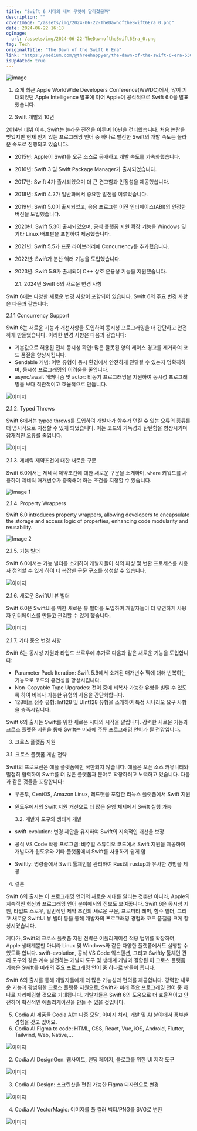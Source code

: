```yaml
---
title: "Swift 6 시대의 새벽 무엇이 달라졌을까"
description: ""
coverImage: "/assets/img/2024-06-22-TheDawnoftheSwift6Era_0.png"
date: 2024-06-22 16:18
ogImage:
  url: /assets/img/2024-06-22-TheDawnoftheSwift6Era_0.png
tag: Tech
originalTitle: "The Dawn of the Swift 6 Era"
link: "https://medium.com/@threehappyer/the-dawn-of-the-swift-6-era-530e5f6523cc"
isUpdated: true
---
```


![image](/assets/img/2024-06-22-TheDawnoftheSwift6Era_0.png)

1. 소개
   최근 Apple WorldWide Developers Conference(WWDC)에서, 많이 기대되었던 Apple Intelligence 발표에 이어 Apple이 공식적으로 Swift 6.0을 발표했습니다.

2. Swift 개발의 10년

2014년 데뷔 이후, Swift는 놀라운 진전을 이루며 10년을 건너왔습니다. 처음 논란을 빚었지만 현재 인기 있는 프로그래밍 언어 중 하나로 발전한 Swift의 개발 속도는 놀라운 속도로 진행되고 있습니다.

<div class="content-ad"></div>

- 2015년: Apple이 Swift를 오픈 소스로 공개하고 개발 속도를 가속화했습니다.
- 2016년: Swift 3 및 Swift Package Manager가 출시되었습니다.
- 2017년: Swift 4가 출시되었으며 더 큰 견고함과 안정성을 제공했씁니다.
- 2018년: Swift 4.2가 일반화에서 중요한 발전을 이루었습니다.
- 2019년: Swift 5.0이 출시되었고, 응용 프로그램 이진 인터페이스(ABI)의 안정한 버전을 도입했습니다.
- 2020년: Swift 5.3이 출시되었으며, 공식 플랫폼 지원 확장 기능을 Windows 및 기타 Linux 배포판을 포함하여 제공했습니다.
- 2021년: Swift 5.5가 표준 라이브러리에 Concurrency를 추가했습니다.
- 2022년: Swift가 분산 액터 기능을 도입했습니다.
- 2023년: Swift 5.9가 출시되어 C++ 상호 운용성 기능을 지원했습니다.

  2.1. 2024년 Swift 6의 새로운 변경 사항

Swift 6에는 다양한 새로운 변경 사항이 포함되어 있습니다. Swift 6의 주요 변경 사항은 다음과 같습니다:

2.1.1 Concurrency Support

<div class="content-ad"></div>

Swift 6는 새로운 기능과 개선사항을 도입하여 동시성 프로그래밍을 더 간단하고 안전하게 만들었습니다. 이러한 변경 사항은 다음과 같습니다:

- 기본값으로 허용된 전체 동시성 확인: 많은 잘못된 양의 레이스 경고를 제거하여 코드 품질을 향상시킵니다.
- Sendable 개념: 어떤 유형이 동시 환경에서 안전하게 전달될 수 있는지 명확히하며, 동시성 프로그래밍의 어려움을 줄입니다.
- async/await 메커니즘 및 actor: 비동기 프로그래밍을 지원하여 동시성 프로그래밍을 보다 직관적이고 효율적으로 만듭니다.

![이미지](/assets/img/2024-06-22-TheDawnoftheSwift6Era_1.png)

2.1.2. Typed Throws

<div class="content-ad"></div>

Swift 6에서는 typed throws를 도입하여 개발자가 함수가 던질 수 있는 오류의 종류를 더 명시적으로 지정할 수 있게 되었습니다. 이는 코드의 가독성과 탄탄함을 향상시키며 잠재적인 오류를 줄입니다.

![이미지](/assets/img/2024-06-22-TheDawnoftheSwift6Era_2.png)

2.1.3. 제네릭 제약조건에 대한 새로운 구문

Swift 6.0에서는 제네릭 제약조건에 대한 새로운 구문을 소개하며, `where` 키워드를 사용하여 제네릭 매개변수가 충족해야 하는 조건을 지정할 수 있습니다.

<div class="content-ad"></div>

![Image 1](/assets/img/2024-06-22-TheDawnoftheSwift6Era_3.png)

2.1.4. Property Wrappers

Swift 6.0 introduces property wrappers, allowing developers to encapsulate the storage and access logic of properties, enhancing code modularity and reusability.

![Image 2](/assets/img/2024-06-22-TheDawnoftheSwift6Era_4.png)

<div class="content-ad"></div>

2.1.5. 기능 빌더

Swift 6.0에서는 기능 빌더를 소개하여 개발자들이 식의 파싱 및 변환 프로세스를 사용자 정의할 수 있게 하여 더 복잡한 구문 구조를 생성할 수 있습니다.

![이미지](/assets/img/2024-06-22-TheDawnoftheSwift6Era_5.png)

2.1.6. 새로운 SwiftUI 뷰 빌더

<div class="content-ad"></div>

Swift 6.0은 SwiftUI를 위한 새로운 뷰 빌더를 도입하여 개발자들이 더 유연하게 사용자 인터페이스를 만들고 관리할 수 있게 했습니다.

![이미지](/assets/img/2024-06-22-TheDawnoftheSwift6Era_6.png)

2.1.7. 기타 중요 변경 사항

Swift 6는 동시성 지원과 타입드 쓰로우에 추가로 다음과 같은 새로운 기능을 도입합니다:

<div class="content-ad"></div>

- Parameter Pack Iteration: Swift 5.9에서 소개된 매개변수 팩에 대해 반복하는 기능으로 코드의 유연성을 향상시킵니다.
- Non-Copyable Type Upgrades: 전이 중에 비복사 가능한 유형을 빌릴 수 있도록 하여 비복사 가능한 유형의 사용을 간단화합니다.
- 128비트 정수 유형: Int128 및 UInt128 유형을 소개하여 특정 시나리오 요구 사항을 충족시킵니다.

Swift 6의 출시는 Swift를 위한 새로운 시대의 시작을 알립니다. 강력한 새로운 기능과 크로스 플랫폼 지원을 통해 Swift는 미래에 주류 프로그래밍 언어가 될 전망입니다.

3. 크로스 플랫폼 지원

3.1. 크로스 플랫폼 개발 전략

<div class="content-ad"></div>

Swift의 프로모션은 애플 플랫폼에만 국한되지 않습니다. 애플은 오픈 소스 커뮤니티와 밀접히 협력하여 Swift를 더 많은 플랫폼과 분야로 확장하려고 노력하고 있습니다. 다음과 같은 것들을 포함합니다:

- 우분투, CentOS, Amazon Linux, 레드햇을 포함한 리눅스 플랫폼에서 Swift 지원
- 윈도우에서의 Swift 지원 개선으로 더 많은 운영 체제에서 Swift 실행 가능

  3.2. 개발자 도구와 생태계 개발

- swift-evolution: 변경 제안을 유지하여 Swift의 지속적인 개선을 보장
- 공식 VS Code 확장 프로그램: 비주얼 스튜디오 코드에서 Swift 지원을 제공하여 개발자가 윈도우와 기타 플랫폼에서 Swift를 사용하기 쉽게 함
- Swiftly: 명령줄에서 Swift 툴체인을 관리하여 Rust의 rustup과 유사한 경험을 제공

<div class="content-ad"></div>

4. 결론

Swift 6의 출시는 이 프로그래밍 언어의 새로운 시대를 알리는 것뿐만 아니라, Apple의 지속적인 혁신과 프로그래밍 언어 분야에서의 진보도 보여줍니다. Swift 6은 동시성 지원, 타입드 스로우, 일반적인 제약 조건의 새로운 구문, 프로퍼티 래퍼, 함수 빌더, 그리고 새로운 SwiftUI 뷰 빌더 등을 통해 개발자의 프로그래밍 경험과 코드 품질을 크게 향상시켰습니다.

게다가, Swift의 크로스 플랫폼 지원 전략은 어플리케이션 적용 범위를 확장하여, Apple 생태계뿐만 아니라 Linux 및 Windows와 같은 다양한 플랫폼에서도 실행할 수 있도록 합니다. swift-evolution, 공식 VS Code 익스텐션, 그리고 Swiftly 툴체인 관리 도구와 같은 계속 발전하는 개발자 도구 및 생태계 개발과 결합된 이 크로스 플랫폼 기능은 Swift를 미래의 주요 프로그래밍 언어 중 하나로 만들어 줍니다.

Swift 6의 출시를 통해 개발자들에게 더 많은 가능성과 편의를 제공합니다. 강력한 새로운 기능과 광범위한 크로스 플랫폼 지원으로, Swift가 미래 주요 프로그래밍 언어 중 하나로 자리매김할 것으로 기대됩니다. 개발자들은 Swift 6의 도움으로 더 효율적이고 안전하며 혁신적인 애플리케이션을 만들 수 있을 것입니다.

<div class="content-ad"></div>

5. Codia AI 제품들
   Codia AI는 다중 모달, 이미지 처리, 개발 및 AI 분야에서 풍부한 경험을 갖고 있어요.
1. Codia AI Figma to code: HTML, CSS, React, Vue, iOS, Android, Flutter, Tailwind, Web, Native,...

![이미지](/assets/img/2024-06-22-TheDawnoftheSwift6Era_7.png)

2. Codia AI DesignGen: 웹사이트, 랜딩 페이지, 블로그를 위한 UI 제작 도구

![이미지](/assets/img/2024-06-22-TheDawnoftheSwift6Era_8.png)

<div class="content-ad"></div>

3. Codia AI Design: 스크린샷을 편집 가능한 Figma 디자인으로 변경

![이미지](/assets/img/2024-06-22-TheDawnoftheSwift6Era_9.png)

4. Codia AI VectorMagic: 이미지를 풀 컬러 벡터/PNG를 SVG로 변환

![이미지](/assets/img/2024-06-22-TheDawnoftheSwift6Era_10.png)
